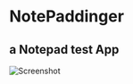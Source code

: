 # NotePaddinger
## a Notepad test App
![Screenshot](https://i.kym-cdn.com/entries/icons/original/000/044/738/monkeyrizz.jpg)
